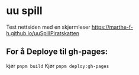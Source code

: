 # uu spill

Test nettsiden med en skjermleser https://marthe-f-h.github.io/uuSpillPiratskatten

## For å Deploye til gh-pages:
kjør `pnpm build`
Kjør `pnpm deploy:gh-pages`